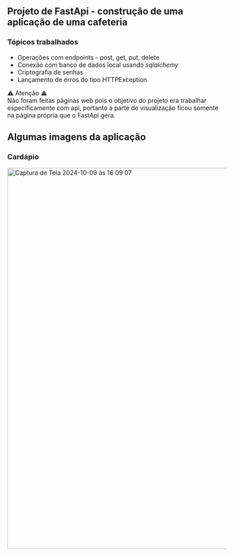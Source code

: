 ## Projeto de FastApi - construção de uma aplicação de uma cafeteria

### Tópicos trabalhados

- Operações com endpoints - post, get, put, delete  
- Conexão com banco de dados local usando _sqlalchemy_  
- Criptografia de senhas  
- Lançamento de erros do tipo HTTPException


⚠️   Atenção ⚠️  
Não foram feitas páginas web pois o objetivo do projeto era trabalhar especificamente com api, portanto a parte de visualização ficou somente na página própria que o FastApi gera.  




## Algumas imagens da aplicação  

### Cardápio  
<img width="876" alt="Captura de Tela 2024-10-09 às 16 09 07" src="https://github.com/user-attachments/assets/e7c705b0-e032-47b2-bf59-3fef722a1826">







